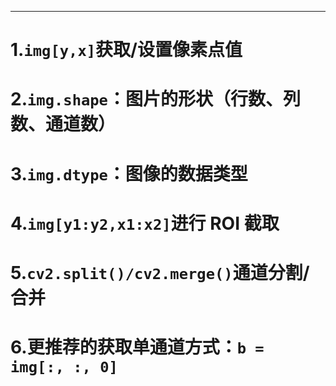 
---
# 1.`img[y,x]`获取/设置像素点值

# 2.`img.shape`：图片的形状（行数、列数、通道数）
# 3.`img.dtype`：图像的数据类型

# 4.`img[y1:y2,x1:x2]`进行 ROI 截取
# 5.`cv2.split()/cv2.merge()`通道分割/合并
# 6.更推荐的获取单通道方式：`b = img[:, :, 0]`